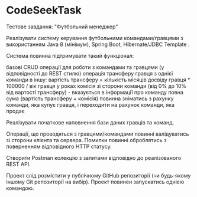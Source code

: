 # CodeSeekTask

Тестове завдання: "Футбольний менеджер"

Реалізувати систему керування футбольними командами/гравцями з використанням Java 8 (мінімум), Spring Boot, Hibernate/JDBC Template .

Система повинна підтримувати такий функціонал:

базові CRUD операції для роботи з командами та гравцями (у відповідності до REST стилю)
операція трансферу гравця з однієї команди в іншу:
вартість трансферу = кількість місяців досвіду гравця * 100000 / вік гравця у роках
комісія зі сторони команди (від 0% до 10% від вартості трансферу) - вказується в інформації про команду
повна сума (вартість трансферу + комісія) повинна зніматись з рахунку команди, яка купує гравця, і переходити на рахунок команди, яка продає

Реалізувати початкове наповнення бази даних гравців та команд.

Операції, що проводяться з гравцями/командами повинні валідуватись зі сторони клієнта та сервера. Помилки повинні оброблятись з поверненням відповідного HTTP статусу.

Створити Postman колекцію з запитами відповідно до реалізованого REST API.

Проект слід розмістити у публічному GitHub репозиторії (чи будь-якому іншому Git репозиторії на вибір). Проект повинен запускатись однією командою.
